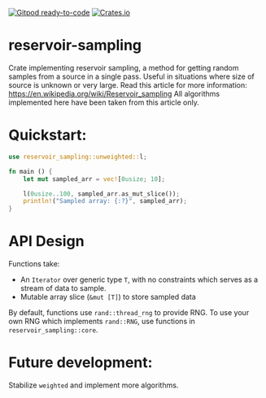 [![Gitpod ready-to-code](https://img.shields.io/badge/Gitpod-ready--to--code-blue?style=flat-square)](https://gitpod.io/#https://github.com/DesmondWillowbrook/rs-reservoir-sampling)
[![Crates.io](https://img.shields.io/crates/v/reservoir-sampling?style=flat-square)](https://crates.io/crates/reservoir-sampling)

# reservoir-sampling
Crate implementing reservoir sampling, a method for getting random samples
from a source in a single pass. Useful in situations where size of source is
unknown or very large.
Read this article for more information: https://en.wikipedia.org/wiki/Reservoir_sampling
All algorithms implemented here have been taken from this article only.

# Quickstart:
```rust
use reservoir_sampling::unweighted::l;

fn main () {
    let mut sampled_arr = vec![0usize; 10];

    l(0usize..100, sampled_arr.as_mut_slice());
    println!("Sampled array: {:?}", sampled_arr);
}
```

# API Design
Functions take:
- An `Iterator` over generic type `T`, with no constraints which serves as a stream of data to sample.
- Mutable array slice (`&mut [T]`) to store sampled data

By default, functions use `rand::thread_rng` to provide RNG.
To use your own RNG which implements `rand::RNG`, use functions in `reservoir_sampling::core`.

# Future development:
Stabilize `weighted` and implement more algorithms.
